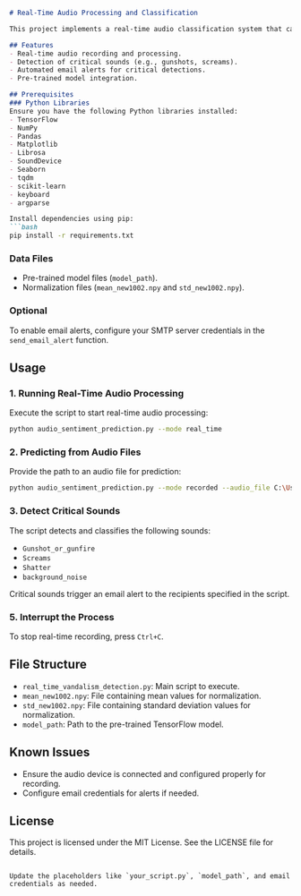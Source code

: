

```markdown
# Real-Time Audio Processing and Classification

This project implements a real-time audio classification system that can detect specific sounds such as gunshots, screams, and shattering glass. It includes features like live audio recording, feature extraction, emotion detection, and alert notifications via email.

## Features
- Real-time audio recording and processing.
- Detection of critical sounds (e.g., gunshots, screams).
- Automated email alerts for critical detections.
- Pre-trained model integration.

## Prerequisites
### Python Libraries
Ensure you have the following Python libraries installed:
- TensorFlow
- NumPy
- Pandas
- Matplotlib
- Librosa
- SoundDevice
- Seaborn
- tqdm
- scikit-learn
- keyboard
- argparse

Install dependencies using pip:
```bash
pip install -r requirements.txt
```

### Data Files
- Pre-trained model files (`model_path`).
- Normalization files (`mean_new1002.npy` and `std_new1002.npy`).

### Optional
To enable email alerts, configure your SMTP server credentials in the `send_email_alert` function.

## Usage
### 1. Running Real-Time Audio Processing
Execute the script to start real-time audio processing:
```bash
python audio_sentiment_prediction.py --mode real_time

```

### 2. Predicting from Audio Files
Provide the path to an audio file for prediction:
```bash
python audio_sentiment_prediction.py --mode recorded --audio_file C:\Users\Vaishnave\Documents\Audio_Sentiment_Analysis\Audio-Sentiment-Analysis\aud_data\02\03-01-02-01-01-01-02.wav

```


### 3. Detect Critical Sounds
The script detects and classifies the following sounds:
- `Gunshot_or_gunfire`
- `Screams`
- `Shatter`
- `background_noise`

Critical sounds trigger an email alert to the recipients specified in the script.

### 5. Interrupt the Process
To stop real-time recording, press `Ctrl+C`.

## File Structure
- `real_time_vandalism_detection.py`: Main script to execute.
- `mean_new1002.npy`: File containing mean values for normalization.
- `std_new1002.npy`: File containing standard deviation values for normalization.
- `model_path`: Path to the pre-trained TensorFlow model.


## Known Issues
- Ensure the audio device is connected and configured properly for recording.
- Configure email credentials for alerts if needed.

## License
This project is licensed under the MIT License. See the LICENSE file for details.
```

Update the placeholders like `your_script.py`, `model_path`, and email credentials as needed.
